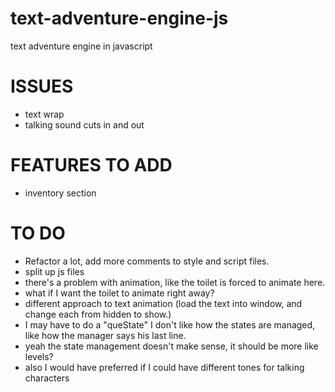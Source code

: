 # text-adventure-engine-js
text adventure engine in javascript


# ISSUES

- text wrap
- talking sound cuts in and out


# FEATURES TO ADD

- inventory section


# TO DO

- Refactor a lot, add more comments to style and script files.
- split up js files
- there's a problem with animation, like the toilet is forced to animate here.
- what if I want the toilet to animate right away?
- different approach to text animation (load the text into window, and change each from hidden to show.)
- I may have to do a "queState" I don't like how the states are managed, like how the manager says his last line.
- yeah the state management doesn't make sense, it should be more like levels?
- also I would have preferred if I could have different tones for talking characters
